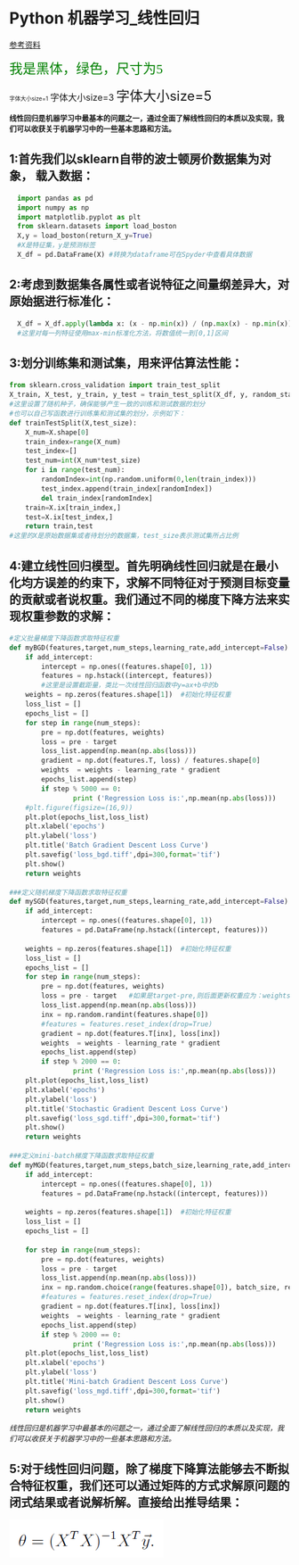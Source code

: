 # Python 机器学习_线性回归
[参考资料](https://blog.csdn.net/kepengs/article/details/84812666?utm_medium=distribute.pc_relevant.none-task-blog-baidujs_baidulandingword-0&spm=1001.2101.3001.4242)

<font face="黑体" color=green size=5>我是黑体，绿色，尺寸为5</font>

<font size=1>字体大小size=1</font>
<font size=3>字体大小size=3</font>
<font size=5>字体大小size=5</font>

<font  size=2 >**线性回归是机器学习中最基本的问题之一，通过全面了解线性回归的本质以及实现，我们可以收获关于机器学习中的一些基本思路和方法。**</font>

## 1:首先我们以sklearn自带的波士顿房价数据集为对象， 载入数据：
```python
  import pandas as pd
  import numpy as np
  import matplotlib.pyplot as plt
  from sklearn.datasets import load_boston
  X,y = load_boston(return_X_y=True)
  #X是特征集，y是预测标签
  X_df = pd.DataFrame(X) #转换为dataframe可在Spyder中查看具体数据
```

## 2:考虑到数据集各属性或者说特征之间量纲差异大，对原始据进行标准化：
```python
  X_df = X_df.apply(lambda x: (x - np.min(x)) / (np.max(x) - np.min(x))) 
  #这里对每一列特征使用max-min标准化方法，将数值统一到[0,1]区间
```

## 3:划分训练集和测试集，用来评估算法性能：
```python
from sklearn.cross_validation import train_test_split
X_train, X_test, y_train, y_test = train_test_split(X_df, y, random_state=111)
#这里设置了随机种子，确保能够产生一致的训练和测试数据的划分
#也可以自己写函数进行训练集和测试集的划分，示例如下：
def trainTestSplit(X,test_size):
    X_num=X.shape[0]
    train_index=range(X_num)
    test_index=[]
    test_num=int(X_num*test_size)
    for i in range(test_num):
        randomIndex=int(np.random.uniform(0,len(train_index)))
        test_index.append(train_index[randomIndex])
        del train_index[randomIndex]
    train=X.ix[train_index,] 
    test=X.ix[test_index,]
    return train,test
#这里的X是原始数据集或者待划分的数据集，test_size表示测试集所占比例
```
## 4:建立线性回归模型。首先明确线性回归就是在最小化均方误差的约束下，求解不同特征对于预测目标变量的贡献或者说权重。我们通过不同的梯度下降方法来实现权重参数的求解：
```python
#定义批量梯度下降函数求取特征权重
def myBGD(features,target,num_steps,learning_rate,add_intercept=False):
    if add_intercept:
        intercept = np.ones((features.shape[0], 1))
        features = np.hstack((intercept, features)) 
        #这里是设置截距量，类比一次线性回归函数中y=ax+b中的b
    weights = np.zeros(features.shape[1])  #初始化特征权重
    loss_list = []
    epochs_list = []
    for step in range(num_steps):
        pre = np.dot(features, weights)
        loss = pre - target
        loss_list.append(np.mean(np.abs(loss)))
        gradient = np.dot(features.T, loss) / features.shape[0]
        weights  = weights - learning_rate * gradient
        epochs_list.append(step)
        if step % 5000 == 0:
                print ('Regression Loss is:',np.mean(np.abs(loss)))
    #plt.figure(figsize=(16,9))
    plt.plot(epochs_list,loss_list)
    plt.xlabel('epochs')
    plt.ylabel('loss')
    plt.title('Batch Gradient Descent Loss Curve')
    plt.savefig('loss_bgd.tiff',dpi=300,format='tif')
    plt.show()
    return weights
    
###定义随机梯度下降函数求取特征权重
def mySGD(features,target,num_steps,learning_rate,add_intercept=False):
    if add_intercept:
        intercept = np.ones((features.shape[0], 1))
        features = pd.DataFrame(np.hstack((intercept, features)))
        
    weights = np.zeros(features.shape[1])  #初始化特征权重
    loss_list = []
    epochs_list = []
    for step in range(num_steps):
        pre = np.dot(features, weights)
        loss = pre - target   #如果是target-pre,则后面更新权重应为：weights + learning_rate * gradient
        loss_list.append(np.mean(np.abs(loss)))
        inx = np.random.randint(features.shape[0])
        #features = features.reset_index(drop=True)
        gradient = np.dot(features.T[inx], loss[inx])
        weights  = weights - learning_rate * gradient
        epochs_list.append(step)
        if step % 2000 == 0:
                print ('Regression Loss is:',np.mean(np.abs(loss)))
    plt.plot(epochs_list,loss_list)
    plt.xlabel('epochs')
    plt.ylabel('loss')
    plt.title('Stochastic Gradient Descent Loss Curve')
    plt.savefig('loss_sgd.tiff',dpi=300,format='tif')
    plt.show()
    return weights

###定义mini-batch梯度下降函数求取特征权重
def myMGD(features,target,num_steps,batch_size,learning_rate,add_intercept=False):
    if add_intercept:
        intercept = np.ones((features.shape[0], 1))
        features = pd.DataFrame(np.hstack((intercept, features)))
        
    weights = np.zeros(features.shape[1])  #初始化特征权重
    loss_list = []
    epochs_list = []
    
    for step in range(num_steps):
        pre = np.dot(features, weights)
        loss = pre - target   
        loss_list.append(np.mean(np.abs(loss)))
        inx = np.random.choice(range(features.shape[0]), batch_size, replace=False)
        #features = features.reset_index(drop=True)
        gradient = np.dot(features.T[inx], loss[inx])
        weights  = weights - learning_rate * gradient
        epochs_list.append(step)
        if step % 2000 == 0:
                print ('Regression Loss is:',np.mean(np.abs(loss)))
    plt.plot(epochs_list,loss_list)
    plt.xlabel('epochs')
    plt.ylabel('loss')
    plt.title('Mini-batch Gradient Descent Loss Curve')
    plt.savefig('loss_mgd.tiff',dpi=300,format='tif')
    plt.show()
    return weights
```
<font  size=2 >*线性回归是机器学习中最基本的问题之一，通过全面了解线性回归的本质以及实现，我们可以收获关于机器学习中的一些基本思路和方法。*</font>

## 5:对于线性回归问题，除了梯度下降算法能够去不断拟合特征权重，我们还可以通过矩阵的方式求解原问题的闭式结果或者说解析解。直接给出推导结果：
![图片alt](https://github.com/kanizzi/assignment-in-English/blob/main/20200928110441987.png)
